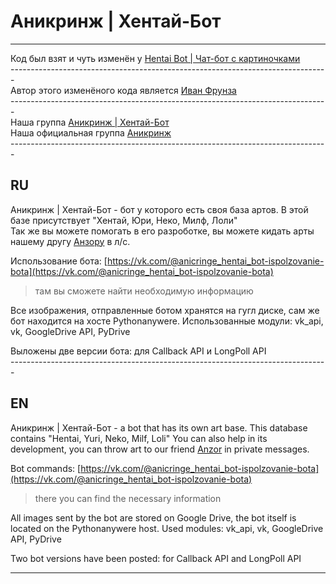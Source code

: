 # Аникринж | Хентай-Бот 
____________________________________________________________________________________________ 
 
Код был взят и чуть изменён у [Hentai Bot | Чат-бот с картиночками](https://vk.com/hen_bot)<br>
-------------------------------------------------------------------------------<br>
Автор этого изменёного кода является [Иван Фрунза](https://vk.com/lover_kotik)<br>
-------------------------------------------------------------------------------<br>
Наша группа [Аникринж | Хентай-Бот](https://vk.com/anicringe_hentai_bot)<br>
Наша официальная группа [Аникринж](https://vk.com/anicringe_anime)<br>
-------------------------------------------------------------------------------<br> 
## RU 
Аникринж | Хентай-Бот - бот у которого есть своя база артов. 
В этой базе присутствует "Хентай, Юри, Неко, Милф, Лоли"<br>
Так же вы можете помогать в его разроботке, вы можете кидать арты нашему другу [Анзору](https://vk.com/fallen.demon) в л/с.<br>
 
Использование бота: [https://vk.com/@anicringe_hentai_bot-ispolzovanie-bota](https://vk.com/@anicringe_hentai_bot-ispolzovanie-bota) 
> там вы сможете найти необходимую информацию 
 
Все изображения, отправленные ботом хранятся на гугл диске, сам же бот находится на хосте Pythonanywere. 
Использованные модули: vk_api, vk, GoogleDrive API, PyDrive 
 
Выложены две версии бота: для Callback API и LongPoll API<br>
-------------------------------------------------------------------------------<br>
## EN 
Аникринж | Хентай-Бот - a bot that has its own art base. 
This database contains "Hentai, Yuri, Neko, Milf, Loli" 
You can also help in its development, you can throw art to our friend [Anzor](https://vk.com/fallen.demon) in private messages. 
 
Bot commands: [https://vk.com/@anicringe_hentai_bot-ispolzovanie-bota](https://vk.com/@anicringe_hentai_bot-ispolzovanie-bota) 
> there you can find the necessary information 
 
All images sent by the bot are stored on Google Drive, the bot itself is located on the Pythonanywere host. 
Used modules: vk_api, vk, GoogleDrive API, PyDrive 
 
Two bot versions have been posted: for Callback API and LongPoll API 
____________________________________________________________________________________________
